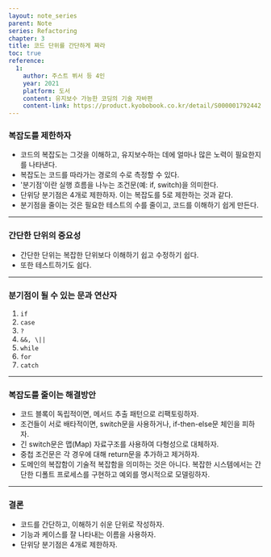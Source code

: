```yaml
---
layout: note_series
parent: Note
series: Refactoring
chapter: 3
title: 코드 단위를 간단하게 짜라
toc: true
reference:
  1: 
    author: 주스트 뷔서 등 4인
    year: 2021
    platform: 도서
    content: 유지보수 가능한 코딩의 기술 자바편
    content-link: https://product.kyobobook.co.kr/detail/S000001792442
---
```


### 복잡도를 제한하자
- 코드의 복잡도는 그것을 이해하고, 유지보수하는 데에 얼마나 많은 노력이 필요한지를 나타낸다.
- 복잡도는 코드를 따라가는 경로의 수로 측정할 수 있다.
- '분기점'이란 실행 흐름을 나누는 조건문(예: if, switch)을 의미한다.
- 단위당 분기점은 4개로 제한하자. 이는 복잡도를 5로 제한하는 것과 같다.
- 분기점을 줄이는 것은 필요한 테스트의 수를 줄이고, 코드를 이해하기 쉽게 만든다.

---

### 간단한 단위의 중요성
- 간단한 단위는 복잡한 단위보다 이해하기 쉽고 수정하기 쉽다.
- 또한 테스트하기도 쉽다.

---

### 분기점이 될 수 있는 문과 연산자
1. `if`
2. `case`
3. `?`
4. `&&, \||`
5. `while`
6. `for`
7. `catch`

---


### 복잡도를 줄이는 해결방안
- 코드 블록이 독립적이면, 메서드 추출 패턴으로 리팩토링하자.
- 조건들이 서로 배타적이면, switch문을 사용하거나, if-then-else문 체인을 피하자.
- 긴 switch문은 맵(Map) 자료구조를 사용하여 다형성으로 대체하자.
- 중첩 조건문은 각 경우에 대해 return문을 추가하고 제거하자.
- 도메인의 복잡함이 기술적 복잡함을 의미하는 것은 아니다. 복잡한 시스템에서는 간단한 디폴트 프로세스를 구현하고 예외를 명시적으로 모델링하자.

---

### 결론
- 코드를 간단하고, 이해하기 쉬운 단위로 작성하자.
- 기능과 케이스를 잘 나타내는 이름을 사용하자.
- 단위당 분기점은 4개로 제한하자.

